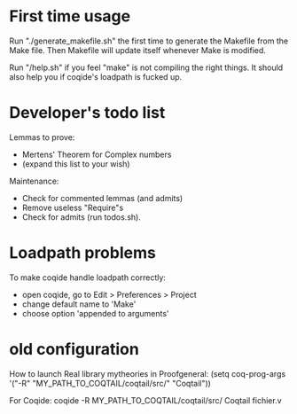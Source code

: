 # First time usage

Run "./generate_makefile.sh" the first time to generate the Makefile
from the Make file. Then Makefile will update itself whenever Make is
modified.

Run "/help.sh" if you feel "make" is not compiling the right
things. It should also help you if coqide's loadpath is fucked up.

# Developer's todo list

Lemmas to prove:
- Mertens' Theorem for Complex numbers
- (expand this list to your wish)

Maintenance:
- Check for commented lemmas (and admits)
- Remove useless "Require"s
- Check for admits (run todos.sh).

# Loadpath problems

To make coqide handle loadpath correctly:

- open coqide, go to Edit > Preferences > Project
- change default name to 'Make'
- choose option 'appended to arguments'

# old configuration

How to launch Real library mytheories in Proofgeneral:
(setq coq-prog-args '("-R" "MY_PATH_TO_COQTAIL/coqtail/src/" "Coqtail"))

For Coqide:
coqide -R MY_PATH_TO_COQTAIL/coqtail/src/ Coqtail fichier.v
